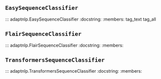 ## `EasySequenceClassifier`

::: adaptnlp.EasySequenceClassifier
    :docstring:
    :members: tag_text tag_all

## `FlairSequenceClassifier`

::: adaptnlp.FlairSequenceClassifier
    :docstring:
    :members:

## `TransformersSequenceClassifier`

::: adaptnlp.TransformersSequenceClassifier
    :docstring:
    :members:
    
